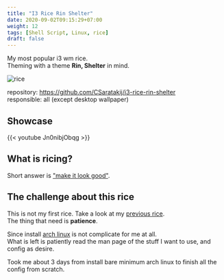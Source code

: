 ```yaml
---
title: "I3 Rice Rin Shelter"
date: 2020-09-02T09:15:29+07:00
weight: 12
tags: [Shell Script, Linux, rice]
draft: false
---
```


My most popular i3 wm rice. \
Theming with a theme __Rin, Shelter__ in mind.

![rice](/img/i3rice-intro.png)

<!--more-->

repository: https://github.com/CSaratakij/i3-rice-rin-shelter \
responsible: all (except desktop wallpaper)

## Showcase
{{< youtube Jn0nibjObqg >}}

## What is ricing?
Short answer is ["make it look good"](https://www.reddit.com/r/unixporn/).

## The challenge about this rice
This is not my first rice. Take a look at my [previous rice](https://github.com/CSaratakij/i3wm-desktop-config). \
The thing that need is __patience__.

Since install [arch linux](https://archlinux.org/) is not complicate for me at all. \
What is left is patiently read the man page of the stuff I want to use, and config as desire.

Took me about 3 days from install bare minimum arch linux to finish all the config from scratch.

